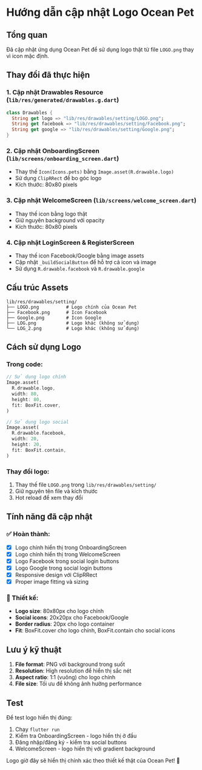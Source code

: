 # Hướng dẫn cập nhật Logo Ocean Pet

## Tổng quan
Đã cập nhật ứng dụng Ocean Pet để sử dụng logo thật từ file `LOGO.png` thay vì icon mặc định.

## Thay đổi đã thực hiện

### 1. Cập nhật Drawables Resource (`lib/res/generated/drawables.g.dart`)
```dart
class Drawables {
  String get logo => "lib/res/drawables/setting/LOGO.png";
  String get facebook => "lib/res/drawables/setting/Facebook.png";
  String get google => "lib/res/drawables/setting/Google.png";
}
```

### 2. Cập nhật OnboardingScreen (`lib/screens/onboarding_screen.dart`)
- Thay thế `Icon(Icons.pets)` bằng `Image.asset(R.drawable.logo)`
- Sử dụng `ClipRRect` để bo góc logo
- Kích thước: 80x80 pixels

### 3. Cập nhật WelcomeScreen (`lib/screens/welcome_screen.dart`)
- Thay thế icon bằng logo thật
- Giữ nguyên background với opacity
- Kích thước: 80x80 pixels

### 4. Cập nhật LoginScreen & RegisterScreen
- Thay thế icon Facebook/Google bằng image assets
- Cập nhật `_buildSocialButton` để hỗ trợ cả icon và image
- Sử dụng `R.drawable.facebook` và `R.drawable.google`

## Cấu trúc Assets

```
lib/res/drawables/setting/
├── LOGO.png          # Logo chính của Ocean Pet
├── Facebook.png      # Icon Facebook
├── Google.png        # Icon Google
├── LOG.png           # Logo khác (không sử dụng)
└── LOG_2.png         # Logo khác (không sử dụng)
```

## Cách sử dụng Logo

### Trong code:
```dart
// Sử dụng logo chính
Image.asset(
  R.drawable.logo,
  width: 80,
  height: 80,
  fit: BoxFit.cover,
)

// Sử dụng logo social
Image.asset(
  R.drawable.facebook,
  width: 20,
  height: 20,
  fit: BoxFit.contain,
)
```

### Thay đổi logo:
1. Thay thế file `LOGO.png` trong `lib/res/drawables/setting/`
2. Giữ nguyên tên file và kích thước
3. Hot reload để xem thay đổi

## Tính năng đã cập nhật

### ✅ Hoàn thành:
- [x] Logo chính hiển thị trong OnboardingScreen
- [x] Logo chính hiển thị trong WelcomeScreen  
- [x] Logo Facebook trong social login buttons
- [x] Logo Google trong social login buttons
- [x] Responsive design với ClipRRect
- [x] Proper image fitting và sizing

### 🎨 Thiết kế:
- **Logo size**: 80x80px cho logo chính
- **Social icons**: 20x20px cho Facebook/Google
- **Border radius**: 20px cho logo container
- **Fit**: BoxFit.cover cho logo chính, BoxFit.contain cho social icons

## Lưu ý kỹ thuật

1. **File format**: PNG với background trong suốt
2. **Resolution**: High resolution để hiển thị sắc nét
3. **Aspect ratio**: 1:1 (vuông) cho logo chính
4. **File size**: Tối ưu để không ảnh hưởng performance

## Test

Để test logo hiển thị đúng:
1. Chạy `flutter run`
2. Kiểm tra OnboardingScreen - logo hiển thị ở đầu
3. Đăng nhập/đăng ký - kiểm tra social buttons
4. WelcomeScreen - logo hiển thị với gradient background

Logo giờ đây sẽ hiển thị chính xác theo thiết kế thật của Ocean Pet! 🐾
